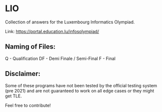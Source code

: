 # LIO
Collection  of answers for the Luxembourg Informatics Olympiad.

Link: https://portal.education.lu/infosolympiad/

## Naming of Files: ##

Q - Qualification
DF - Demi Finale / Semi-Final
F - Final

## Disclaimer: ##

Some of these programs have not been tested by the official testing system (pre 2021) and are not guaranteed to work on all edge cases or they might get TLE.

Feel free to contribute!
